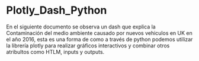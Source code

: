 # Plotly_Dash_Python
En el siguiente documento se observa un dash que explica la Contaminación del medio ambiente causado por nuevos vehiculos en UK en el año 2016, esta es una forma de como a través de python podemos utilizar la librería plotly para realizar gráficos interactivos y combinar otros atribultos como HTLM, inputs y outputs.

